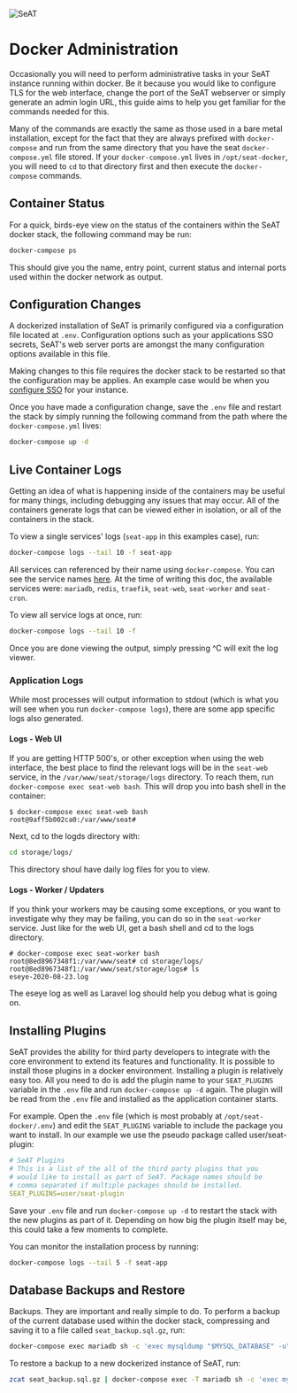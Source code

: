 ![SeAT](https://i.imgur.com/aPPOxSK.png)

# Docker Administration

Occasionally you will need to perform administrative tasks in your SeAT instance running within docker. Be it because you would like to configure TLS for the web interface, change the port of the SeAT webserver or simply generate an admin login URL, this guide aims to help you get familiar for the commands needed for this.

Many of the commands are exactly the same as those used in a bare metal installation, except for the fact that they are always prefixed with `docker-compose` and run from the same directory that you have the seat `docker-compose.yml` file stored. If your `docker-compose.yml` lives in `/opt/seat-docker`, you will need to `cd` to that directory first and then execute the `docker-compose` commands.

## Container Status

For a quick, birds-eye view on the status of the containers within the SeAT docker stack, the following command may be run:

```bash
docker-compose ps
```

This should give you the name, entry point, current status and internal ports used within the docker network as output.

## Configuration Changes

A dockerized installation of SeAT is primarily configured via a configuration file located at `.env`. Configuration options such as your applications SSO secrets, SeAT's web server ports are amongst the many configuration options available in this file.

Making changes to this file requires the docker stack to be restarted so that the configuration may be applies. An example case would be when you [configure SSO] for your instance.

Once you have made a configuration change, save the `.env` file and restart the stack by simply running the following command from the path where the `docker-compose.yml` lives:

```bash
docker-compose up -d
```

## Live Container Logs

Getting an idea of what is happening inside of the containers may be useful for many things, including debugging any issues that may occur. All of the containers generate logs that can be viewed either in isolation, or all of the containers in the stack.

To view a single services' logs (`seat-app` in this examples case), run:

```bash
docker-compose logs --tail 10 -f seat-app
```

All services can referenced by their name using `docker-compose`. You can see the service names [here](https://github.com/eveseat/seat-docker/blob/master/docker-compose.yml). At the time of writing this doc, the available services were: `mariadb`, `redis`, `traefik`, `seat-web`, `seat-worker` and `seat-cron`.

To view all service logs at once, run:

```bash
docker-compose logs --tail 10 -f
```

Once you are done viewing the output, simply pressing ^C will exit the log viewer.

### Application Logs

While most processes will output information to stdout (which is what you will see when you run `docker-compose logs`), there are some app specific logs also generated.

#### Logs - Web UI

If you are getting HTTP 500's, or other exception when using the web interface, the best place to find the relevant logs will be in the `seat-web` service, in the `/var/www/seat/storage/logs` directory. To reach them, run `docker-compose exec seat-web bash`. This will drop you into bash shell in the container:

```text
$ docker-compose exec seat-web bash
root@9aff5b002ca0:/var/www/seat#
```

Next, cd to the logds directory with:

```bash
cd storage/logs/
```

This directory shoul have daily log files for you to view.

#### Logs - Worker / Updaters

If you think your workers may be causing some exceptions, or you want to investigate why they may be failing, you can do so in the `seat-worker` service. Just like for the web UI, get a bash shell and cd to the logs directory.

```text
# docker-compose exec seat-worker bash
root@8ed8967348f1:/var/www/seat# cd storage/logs/
root@8ed8967348f1:/var/www/seat/storage/logs# ls
eseye-2020-08-23.log
```

The eseye log as well as Laravel log should help you debug what is going on.

## Installing Plugins

SeAT provides the ability for third party developers to integrate with the core environment to extend its features and functionality. It is possible to install those plugins in a docker environment. Installing a plugin is relatively easy too. All you need to do is add the plugin name to your `SEAT_PLUGINS` variable in the `.env` file and run `docker-compose up -d` again. The plugin will be read from the `.env` file and installed as the application container starts.

For example. Open the `.env` file (which is most probably at `/opt/seat-docker/.env`) and edit the `SEAT_PLUGINS` variable to include the package you want to install. In our example we use the pseudo package called user/seat-plugin:

```yaml
# SeAT Plugins
# This is a list of the all of the third party plugins that you
# would like to install as part of SeAT. Package names should be
# comma separated if multiple packages should be installed.
SEAT_PLUGINS=user/seat-plugin
```

Save your `.env` file and run `docker-compose up -d` to restart the stack with the new plugins as part of it. Depending on how big the plugin itself may be, this could take a few moments to complete.

You can monitor the installation process by running:

```bash
docker-compose logs --tail 5 -f seat-app
```

## Database Backups and Restore

Backups. They are important and really simple to do. To perform a backup of the current database used within the docker stack, compressing and saving it to a file called `seat_backup.sql.gz`, run:

```bash
docker-compose exec mariadb sh -c 'exec mysqldump "$MYSQL_DATABASE" -u"$MYSQL_USER" -p"$MYSQL_PASSWORD"' | gzip > seat_backup.sql.gz
```

To restore a backup to a new dockerized instance of SeAT, run:

```bash
zcat seat_backup.sql.gz | docker-compose exec -T mariadb sh -c 'exec mysql "$MYSQL_DATABASE" -u"$MYSQL_USER" -p"$MYSQL_PASSWORD"'
```

[configure SSO]: ../configuration/esi_configuration.md
